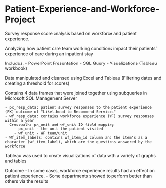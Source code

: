 # Patient-Experience-and-Workforce-Project
Survey response score analysis based on workforce and patient experience.

Analyzing how patient care team working conditions impact their patients’ experience of care during an inpatient stay

Includes:
	- PowerPoint Presentation
	- SQL Query
	- Visualizations (Tableau workbook)
	
Data manipulated and cleansed using Excel and Tableau (Filtering dates and creating a threshold for scores)

Contains 4 data frames that were joined together using subqueries in Microsoft SQL Management Server

	- px_resp_data: patient survey responses to the patient experience (PX) outcome of "Likelihood to Recommend Services"
	- wf_resp_data: contains workforce experience (WF) survey responses within a year
	- Crosswalk: px_unit and wf_unit ID field mapping
		- px_unit - the unit the patient visited
		- wf_unit - WF team/unit
	- Wf_item_labels: contains wf_item_id column and the item's as a character (wf_item_label), which are the questions answered by the workforce
	
Tableau was used to create visualizations of data with a variety of graphs and tables
	
Outcome
	- In some cases, workforce experience results had an effect on patient experience.
	- Some departments showed to perform better than others via the results 

 
